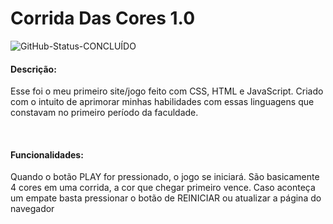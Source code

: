 # Corrida Das Cores 1.0

![GitHub-Status-CONCLUÍDO](https://user-images.githubusercontent.com/71471494/164554052-b91f5c22-46a3-48c2-bf28-62915c404190.png)

<h4> Descrição: </h4> 

<p>Esse foi o meu primeiro site/jogo feito com CSS, HTML e JavaScript. Criado com o intuito de aprimorar minhas habilidades com essas linguagens que constavam no primeiro período da faculdade.</p>

<br>

<h4> Funcionalidades: </h4>
<p> Quando o botão PLAY for pressionado, o jogo se iniciará. São basicamente 4 cores em uma corrida, a cor que chegar primeiro vence. Caso aconteça um empate basta pressionar o botão de REINICIAR ou atualizar a página do navegador</p>
